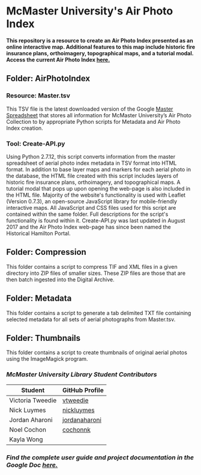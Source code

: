 # McMaster University's Air Photo Index

**This repository is a resource to create an Air Photo Index presented as an online interactive map. Additional features to this map include historic fire insurance plans, orthoimagery, topographical maps, and a tutorial modal. Access the current Air Photo Index [here.](http://library.mcmaster.ca/maps/aerialphotos/index.html)**

## Folder: AirPhotoIndex

### Resource: Master.tsv

This TSV file is the latest downloaded version of the Google [Master Spreadsheet](https://docs.google.com/spreadsheets/d/180qQStP5EkeY_3a4eM5lXcDYv3QY4zFq4l5bx3BZ8m0/edit#gid=0) that stores all information for McMaster University’s Air Photo Collection to by appropriate Python scripts for Metadata and Air Photo Index creation.

### Tool: Create-API.py

Using Python 2.7.12, this script converts information from the master spreadsheet of aerial photo index metadata in TSV format into HTML format. In addition to base layer maps and markers for each aerial photo in the database, the HTML file created with this script includes layers of historic fire insurance plans, orthoimagery, and topographical maps. A tutorial modal that pops up upon opening the web-page is also included in the HTML file. Majority of the website's functionality is used with Leaflet (Version 0.7.3), an open-source JavaScript library for mobile-friendly interactive maps. All JavaScript and CSS files used for this script are contained within the same folder. Full descriptions for the script's functionality is found within it. Create-API.py was last updated in August 2017 and the Air Photo Index web-page has since been named the Historical Hamilton Portal.

## Folder: Compression

This folder contains a script to compress TIF and XML files in a given directory into ZIP files of smaller sizes. These ZIP files are those that are then batch ingested into the Digital Archive.

## Folder: Metadata

This folder contains a script to generate a tab delimited TXT file containing selected metadata for all sets of aerial photographs from Master.tsv.

## Folder: Thumbnails

This folder contains a script to create thumbnails of original aerial photos using the ImageMagick program.

### _McMaster University Library Student Contributors_

| Student | GitHub Profile |
| --- | --- |
| Victoria Tweedie | [vtweedie](https://github.com/vtweedie) |
| Nick Luymes | [nickluymes](https://github.com/nickluymes) |
| Jordan Aharoni | [jordanaharoni](https://github.com/jordanaharoni) |
| Noel Cochon | [cochonnk](https://github.com/cochonnk) |
| Kayla Wong |    |

### _Find the complete user guide and project documentation in the Google Doc [here.](https://docs.google.com/document/d/15C5t9oEDk808uXAyx8PzxzmvWaYHMnQU5fdk2MuaDOA/edit?usp=sharing)_
